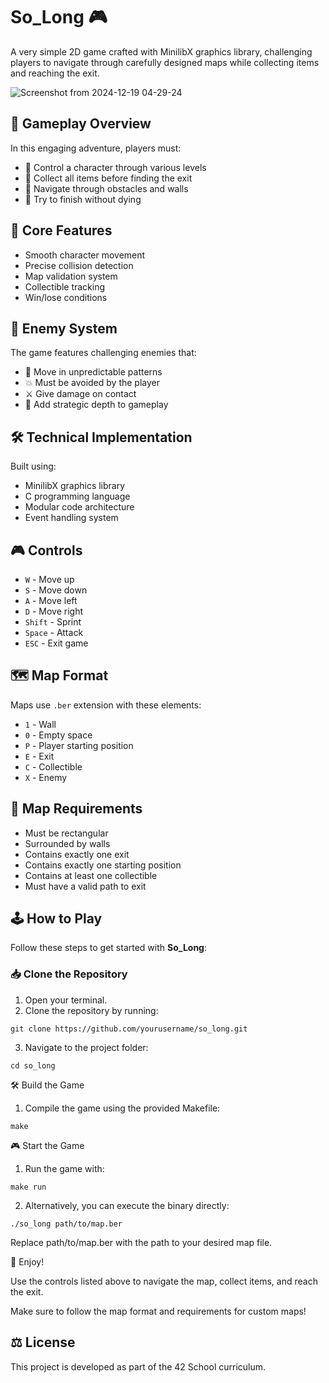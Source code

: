 # So_Long 🎮

A very simple 2D game crafted with MinilibX graphics library, challenging players to navigate through carefully designed maps while collecting items and reaching the exit.

![Screenshot from 2024-12-19 04-29-24](https://github.com/user-attachments/assets/0450b162-cf88-4929-8265-ddc26b6a4574)

## 🎯 Gameplay Overview
In this engaging adventure, players must:
- 🏃 Control a character through various levels
- 💎 Collect all items before finding the exit
- 🧭 Navigate through obstacles and walls
- 👾 Try to finish without dying

## 🎨 Core Features
- Smooth character movement
- Precise collision detection
- Map validation system
- Collectible tracking
- Win/lose conditions

## 👾 Enemy System
The game features challenging enemies that:
- 🤖 Move in unpredictable patterns
- 💥 Must be avoided by the player
- ⚔️ Give damage on contact
- 🎯 Add strategic depth to gameplay

## 🛠️ Technical Implementation
Built using:
- MinilibX graphics library
- C programming language
- Modular code architecture
- Event handling system

## 🎮 Controls
- `W` - Move up
- `S` - Move down
- `A` - Move left
- `D` - Move right
- `Shift` - Sprint
- `Space` - Attack
- `ESC` - Exit game

## 🗺️ Map Format
Maps use `.ber` extension with these elements:
- `1` - Wall
- `0` - Empty space
- `P` - Player starting position
- `E` - Exit
- `C` - Collectible
- `X` - Enemy

## 📝 Map Requirements
- Must be rectangular
- Surrounded by walls
- Contains exactly one exit
- Contains exactly one starting position
- Contains at least one collectible
- Must have a valid path to exit

## 🕹️ How to Play

Follow these steps to get started with **So_Long**:

### 📥 Clone the Repository
1. Open your terminal.  
2. Clone the repository by running:  

```
git clone https://github.com/yourusername/so_long.git
```

3. Navigate to the project folder:

```
cd so_long
```


🛠️ Build the Game

1. Compile the game using the provided Makefile:

```
make
```


🎮 Start the Game

1. Run the game with:

```
make run
```

2. Alternatively, you can execute the binary directly:

```
./so_long path/to/map.ber
```

Replace path/to/map.ber with the path to your desired map file.



🚀 Enjoy!

Use the controls listed above to navigate the map, collect items, and reach the exit.

Make sure to follow the map format and requirements for custom maps!


## ⚖️ License
This project is developed as part of the 42 School curriculum.
